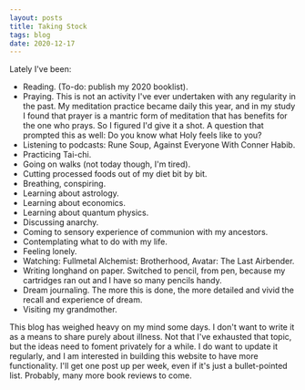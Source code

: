 ```yaml
---
layout: posts
title: Taking Stock
tags: blog
date: 2020-12-17
---
```

Lately I've been:
- Reading. (To-do: publish my 2020 booklist).
- Praying. This is not an activity I've ever undertaken with any regularity in the past. My meditation practice became daily this year, and in my study I found that prayer is a mantric form of meditation that has benefits for the one who prays. So I figured I'd give it a shot. A question that prompted this as well: Do you know what Holy feels like to you? 
- Listening to podcasts: Rune Soup, Against Everyone With Conner Habib.
- Practicing Tai-chi.
- Going on walks (not today though, I'm tired).
- Cutting processed foods out of my diet bit by bit.
- Breathing, conspiring.
- Learning about astrology.
- Learning about economics.
- Learning about quantum physics.
- Discussing anarchy.
- Coming to sensory experience of communion with my ancestors.
- Contemplating what to do with my life.
- Feeling lonely.
- Watching: Fullmetal Alchemist: Brotherhood, Avatar: The Last Airbender.
- Writing longhand on paper. Switched to pencil, from pen, because my cartridges ran out and I have so many pencils handy.
- Dream journaling. The more this is done, the more detailed and vivid the recall and experience of dream.
- Visiting my grandmother.

This blog has weighed heavy on my mind some days. I don't want to write it as a means to share purely about illness. Not that I've exhausted that topic, but the ideas need to foment privately for a while. I do want to update it regularly, and I am interested in building this website to have more functionality. I'll get one post up per week, even if it's just a bullet-pointed list. Probably, many more book reviews to come.
